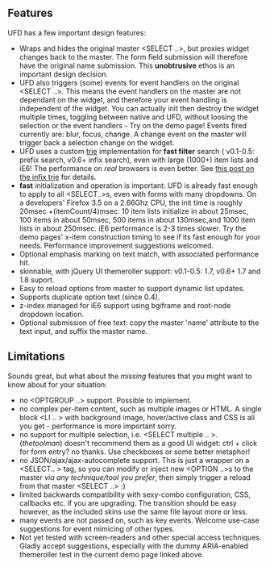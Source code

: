 ## Features ##

UFD has a few important design features:

  * Wraps and hides the original master <SELECT ..>, but proxies widget changes back to the master.  The form field submission will therefore have the original name submission.  This **unobtrusive** ethos is an important design decision.
  * UFD also triggers (some) events for event handlers on the original <SELECT ..>. This means the event handlers on the master are not dependant on the widget, and therefore your event handling is independent of the widget.  You can actually init then destroy the widget multiple times, toggling between native and UFD, without loosing the selection or the event handlers - Try on the demo page! Events fired currently are:  blur, focus, change.  A change event on the master will trigger back a selection change on the widget.
  * UFD uses a custom [trie](http://en.wikipedia.org/wiki/Trie) implementation for **fast filter** search ( v0.1-0.5: prefix search, v0.6+ infix search), even with large (1000+) item lists and iE6! The performance on _real_ browsers is even better. See [this post on the infix trie](http://blog.toolman.geek.nz/2010/03/infix-search-using-trie-data-structure.html) for details.
  * **fast** initialization and operation is important:  UFD is already fast enough to apply to all <SELECT..>s, even with forms with many dropdowns. On a developers' Firefox 3.5 on a 2.66Ghz CPU, the init time is roughly 20msec +(itemCount/4)msec: 10 item lists initialize in about 25msec, 100 items in about 50msec, 500 items in about 130msec,and 1000 item lists in about 250msec.  iE6 performance is 2-3 times slower. Try the demo pages' x-item construction timing to see if its fast enough for your needs.  Performance improvement suggestions welcomed.
  * Optional emphasis marking on text match, with associated performance hit.
  * skinnable, with jQuery UI themeroller support: v0.1-0.5: 1.7, v0.6+ 1.7 and 1.8 suport.
  * Easy to reload options from master to support dynamic list updates.
  * Supports duplicate option text (since 0.4).
  * z-index managed for iE6 support using bgiframe and root-node dropdown location.
  * Optional submission of free text: copy the master 'name' attribute to the text input, and suffix the master name.



## Limitations ##

Sounds great, but what about the _missing_ features that you might want to know about for your situation:

  * no <OPTGROUP ..> support.  Possible to implement.
  * no complex per-item content, such as multiple images or HTML.  A single block <LI .. > with background image, hover/active class and CSS is all you get - performance is more important sorry.
  * no support for multiple selection, i.e. <SELECT multiple .. >.  (_thetoolman_) doesn't recommend them as a good UI widget: ctrl + click for form entry? no thanks.  Use checkboxes or some better metaphor!
  * no JSON/ajax/ajax-autocomplete support. This is just a wrapper on a <SELECT.. > tag, so you can modify or inject new <OPTION ..>s to the master  _via any technique/tool you prefer_, then simply trigger a reload from that master <SELECT ..> :)
  * limited backwards compatibility with sexy-combo configuration, CSS, callbacks etc. if you are upgrading.  The transition should be easy however, as the included skins use the same file layout more or less.
  * many events are not passed on, such as key events.  Welcome use-case suggestions for  event mimicing of other types.
  * Not yet tested with screen-readers and other special access techniques.  Gladly accept suggestions, especially with the dummy ARIA-enabled themeroller test in the current demo page linked above.